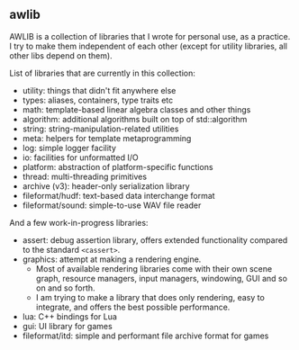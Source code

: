 ## awlib ##
AWLIB is a collection of libraries that I wrote for personal use, as a practice.
I try to make them independent of each other (except for utility libraries, all other libs depend on them).

List of libraries that are currently in this collection:

- utility: things that didn't fit anywhere else
- types: aliases, containers, type traits etc
- math: template-based linear algebra classes and other things
- algorithm: additional algorithms built on top of std::algorithm
- string: string-manipulation-related utilities
- meta: helpers for template metaprogramming
- log: simple logger facility
- io: facilities for unformatted I/O
- platform: abstraction of platform-specific functions
- thread: multi-threading primitives
- archive (v3): header-only serialization library
- fileformat/hudf: text-based data interchange format
- fileformat/sound: simple-to-use WAV file reader

And a few work-in-progress libraries:
- assert: debug assertion library, offers extended functionality compared to the standard `<cassert>`.
- graphics: attempt at making a rendering engine.
	- Most of available rendering libraries come with their own scene graph, resource managers, input managers, windowing, GUI and so on and so forth.
	- I am trying to make a library that does only rendering, easy to integrate, and offers the best possible performance.
- lua: C++ bindings for Lua
- gui: UI library for games
- fileformat/itd: simple and performant file archive format for games
